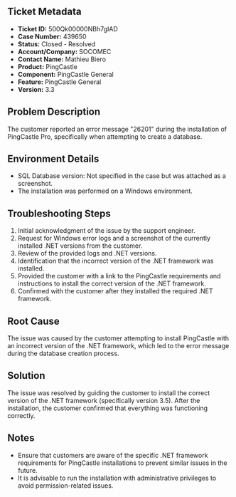 ## Ticket Metadata
- **Ticket ID:** 500Qk00000NBh7gIAD
- **Case Number:** 439650
- **Status:** Closed - Resolved
- **Account/Company:** SOCOMEC
- **Contact Name:** Mathieu Biero
- **Product:** PingCastle
- **Component:** PingCastle General
- **Feature:** PingCastle General
- **Version:** 3.3

## Problem Description
The customer reported an error message "26201" during the installation of PingCastle Pro, specifically when attempting to create a database.

## Environment Details
- SQL Database version: Not specified in the case but was attached as a screenshot.
- The installation was performed on a Windows environment.

## Troubleshooting Steps
1. Initial acknowledgment of the issue by the support engineer.
2. Request for Windows error logs and a screenshot of the currently installed .NET versions from the customer.
3. Review of the provided logs and .NET versions.
4. Identification that the incorrect version of the .NET framework was installed.
5. Provided the customer with a link to the PingCastle requirements and instructions to install the correct version of the .NET framework.
6. Confirmed with the customer after they installed the required .NET framework.

## Root Cause
The issue was caused by the customer attempting to install PingCastle with an incorrect version of the .NET framework, which led to the error message during the database creation process.

## Solution
The issue was resolved by guiding the customer to install the correct version of the .NET framework (specifically version 3.5). After the installation, the customer confirmed that everything was functioning correctly.

## Notes
- Ensure that customers are aware of the specific .NET framework requirements for PingCastle installations to prevent similar issues in the future.
- It is advisable to run the installation with administrative privileges to avoid permission-related issues.